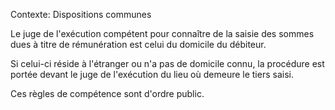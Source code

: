 Contexte: Dispositions communes

Le juge de l'exécution compétent pour connaître de la saisie des sommes dues à titre de rémunération est celui du domicile du débiteur.

Si celui-ci réside à l'étranger ou n'a pas de domicile connu, la procédure est portée devant le juge de l'exécution du lieu où demeure le tiers saisi.

Ces règles de compétence sont d'ordre public.